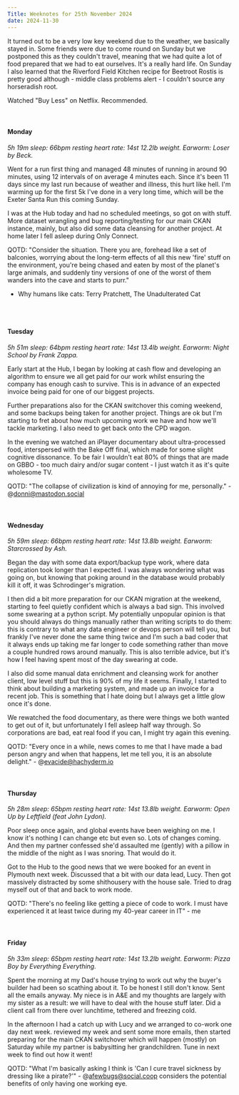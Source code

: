 ```yaml
--- 
Title: Weeknotes for 25th November 2024
date: 2024-11-30
---
```

It turned out to be a very low key weekend due to the weather, we basically stayed in. Some friends were due to come round on Sunday but we postponed this as they couldn't travel, meaning that we had quite a lot of food prepared that we had to eat ourselves. It's a really hard life. On Sunday I also learned that the Riverford Field Kitchen recipe for Beetroot Rostis is pretty good although - middle class problems alert - I couldn't source any horseradish root.

Watched "Buy Less" on Netflix. Recommended.
<br>  
<br>  


#### Monday
_5h 19m sleep: 66bpm resting heart rate: 14st 12.2lb weight. Earworm: Loser by Beck._

Went for a run first thing and managed 48 minutes of running in around 90 minutes, using 12 intervals of on average 4 minutes each. Since it's been 11 days since my last run because of weather and illness, this hurt like hell. I'm warming up for the first 5k I've done in a very long time, which will be the Exeter Santa Run this coming Sunday.

I was at the Hub today and had no scheduled meetings, so got on with stuff. More dataset wrangling and bug reporting/testing for our main CKAN instance, mainly, but also did some data cleansing for another project. At home later I fell asleep during Only Connect.

QOTD: "Consider the situation. There you are, forehead like a set of balconies, worrying about the long-term effects of all this new 'fire' stuff on the environment, you're being chased and eaten by most of the planet's large animals, and suddenly tiny versions of one of the worst of them wanders into the cave and starts to purr."
- Why humans like cats: Terry Pratchett, The Unadulterated Cat
<br>   
<br>  


#### Tuesday
_5h 51m sleep: 64bpm resting heart rate: 14st 13.4lb weight. Earworm: Night School by Frank Zappa._

Early start at the Hub, I began by looking at cash flow and developing an algorithm to ensure we all get paid for our work whilst ensuring the company has enough cash to survive. This is in advance of an expected invoice being paid for one of our biggest projects.

Further preparations also for the CKAN switchover this coming weekend, and some backups being taken for another project. Things are ok but I'm starting to fret about how much upcoming work we have and how we'll tackle marketing. I also need to get back onto the CPD wagon.

In the evening we watched an iPlayer documentary about ultra-processed food, interspersed with the Bake Off final, which made for some slight cognitive dissonance. To be fair I wouldn't eat 80% of things that are made on GBBO - too much dairy and/or sugar content - I just watch it as it's quite wholesome TV.

QOTD: "The collapse of civilization is kind of annoying for me, personally." - @donni@mastodon.social
<br>   
<br>  


#### Wednesday
_5h 59m sleep: 66bpm resting heart rate: 14st 13.8lb weight. Earworm: Starcrossed by Ash._

Began the day with some data export/backup type work, where data replication took longer than I expected. I was always wondering what was going on, but knowing that poking around in the database would probably kill it off, it was Schrodinger's migration.

I then did a bit more preparation for our CKAN migration at the weekend, starting to feel quietly confident which is always a bad sign. This involved some swearing at a python script. My potentially unpopular opinion is that you should always do things manually rather than writing scripts to do them: this is contrary to what any data engineer or devops person will tell you, but frankly I've never done the same thing twice and I'm such a bad coder that it always ends up taking me far longer to code something rather than move a couple hundred rows around manually. This is also terrible advice, but it's how I feel having spent most of the day swearing at code.

I also did some manual data enrichment and cleansing work for another client, low level stuff but this is 90% of my life it seems. Finally, I started to think about building a marketing system, and made up an invoice for a recent job. This is something that I hate doing but I always get a little glow once it's done.

We rewatched the food documentary, as there were things we both wanted to get out of it, but unfortunately I fell asleep half way through. So corporations are bad, eat real food if you can, I might try again this evening. 

QOTD: "Every once in a while, news comes to me that I have made a bad person angry and when that happens, let me tell you, it is an absolute delight." - @evacide@hachyderm.io
<br>  
<br>  

#### Thursday
_5h 28m sleep: 65bpm resting heart rate: 14st 13.8lb weight. Earworm: Open Up by Leftfield (feat John Lydon)._

Poor sleep once again, and global events have been weighing on me. I know it's nothing I can change etc but even so. Lots of changes coming. And then my partner confessed she'd assaulted me (gently) with a pillow in the middle of the night as I was snoring. That would do it.

Got to the Hub to the good news that we were booked for an event in Plymouth next week. Discussed that a bit with our data lead, Lucy. Then got massively distracted by some shithousery with the house sale. Tried to drag myself out of that and back to work mode.

QOTD: "There's no feeling like getting a piece of code to work. I must have experienced it at least twice during my 40-year career in IT" - me
<br>  
<br>  


#### Friday
_5h 33m sleep: 65bpm resting heart rate: 14st 13.2lb weight. Earworm: Pizza Boy by Everything Everything._

Spent the morning at my Dad's house trying to work out why the buyer's builder had been so scathing about it. To be honest I still don't know. Sent all the emails anyway. My niece is in A&E and my thoughts are largely with my sister as a result: we will have to deal with the house stuff later. Did a client call from there over lunchtime, tethered and freezing cold. 

In the afternoon I had a catch up with Lucy and we arranged to co-work one day next week. reviewed my week and sent some more emails, then started preparing for the main CKAN switchover which will happen (mostly) on Saturday while my partner is babysitting her grandchildren. Tune in next week to find out how it went!

QOTD: "What I'm basically asking I think is 'Can I cure travel sickness by dressing like a pirate?'" - @afewbugs@social.coop considers the potential benefits of only having one working eye.